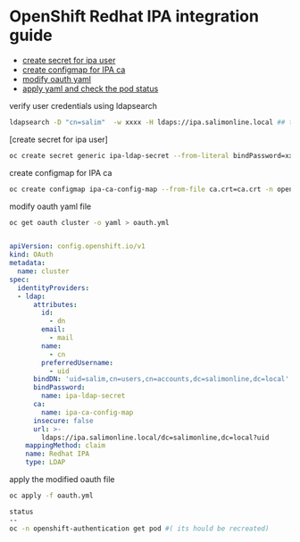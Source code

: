# OpenShift Redhat IPA integration guide

-  [create secret for ipa user](#)
  - [create configmap for IPA ca](#architecture-diagram)
  - [modify oauth yaml](#download-software)
  - [apply yaml and check the pod status](#configure-local-registry)



verify user credentials using ldapsearch 

```bash
ldapsearch -D "cn=salim"  -w xxxx -H ldaps://ipa.salimonline.local ## this user should have rights  to see other uid's
```


[create secret for ipa user]
```bash
oc create secret generic ipa-ldap-secret --from-literal bindPassword=xxx -n openshift-config
```
create configmap for IPA ca

```bash
oc create configmap ipa-ca-config-map --from-file ca.crt=ca.crt -n openshift-config
```
modify oauth yaml file
```bash
oc get oauth cluster -o yaml > oauth.yml
```
```yaml

apiVersion: config.openshift.io/v1
kind: OAuth
metadata:
  name: cluster
spec:
  identityProviders:
  - ldap:
      attributes:
        id:
          - dn
        email:
          - mail
        name:
          - cn
        preferredUsername:
          - uid
      bindDN: 'uid=salim,cn=users,cn=accounts,dc=salimonline,dc=local'
      bindPassword:
        name: ipa-ldap-secret
      ca:
        name: ipa-ca-config-map
      insecure: false
      url: >-
        ldaps://ipa.salimonline.local/dc=salimonline,dc=local?uid
    mappingMethod: claim
    name: Redhat IPA
    type: LDAP
```
apply the modified oauth file
```bash
oc apply -f oauth.yml

status
--
oc -n openshift-authentication get pod #( its hould be recreated)
```          
